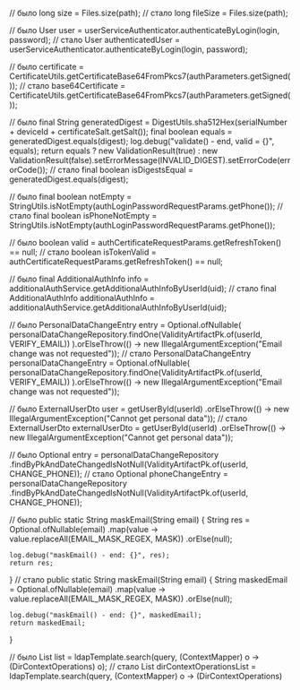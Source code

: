 // было
long size = Files.size(path);
// стало
long fileSize = Files.size(path);

// было
User user = userServiceAuthenticator.authenticateByLogin(login, password);
// стало
User authenticatedUser = userServiceAuthenticator.authenticateByLogin(login, password);

// было
certificate = CertificateUtils.getCertificateBase64FromPkcs7(authParameters.getSigned());
// стало
base64Certificate = CertificateUtils.getCertificateBase64FromPkcs7(authParameters.getSigned());

// было
final String generatedDigest = DigestUtils.sha512Hex(serialNumber + deviceId + certificateSalt.getSalt());
final boolean equals = generatedDigest.equals(digest);
log.debug("validate() - end, valid = {}", equals);
return equals
? new ValidationResult(true)
: new ValidationResult(false).setErrorMessage(INVALID_DIGEST).setErrorCode(errorCode());
// стало
final boolean isDigestsEqual = generatedDigest.equals(digest);

// было
final boolean notEmpty = StringUtils.isNotEmpty(authLoginPasswordRequestParams.getPhone());
// стало
final boolean isPhoneNotEmpty = StringUtils.isNotEmpty(authLoginPasswordRequestParams.getPhone());

// было
boolean valid = authCertificateRequestParams.getRefreshToken() == null;
// стало
boolean isTokenValid = authCertificateRequestParams.getRefreshToken() == null;

// было
final AdditionalAuthInfo info = additionalAuthService.getAdditionalAuthInfoByUserId(uid);
// стало
final AdditionalAuthInfo additionalAuthInfo = additionalAuthService.getAdditionalAuthInfoByUserId(uid);

// было
PersonalDataChangeEntry entry = Optional.ofNullable(
personalDataChangeRepository.findOne(ValidityArtifactPk.of(userId, VERIFY_EMAIL))
).orElseThrow(() -> new IllegalArgumentException("Email change was not requested"));
// стало
PersonalDataChangeEntry personalDataChangeEntry = Optional.ofNullable(
personalDataChangeRepository.findOne(ValidityArtifactPk.of(userId, VERIFY_EMAIL))
).orElseThrow(() -> new IllegalArgumentException("Email change was not requested"));

// было
ExternalUserDto user = getUserById(userId)
.orElseThrow(() -> new IllegalArgumentException("Cannot get personal data"));
// стало
ExternalUserDto externalUserDto = getUserById(userId)
.orElseThrow(() -> new IllegalArgumentException("Cannot get personal data"));

// было
Optional<PersonalDataChangeEntry> entry = personalDataChangeRepository
.findByPkAndDateChangedIsNotNull(ValidityArtifactPk.of(userId, CHANGE_PHONE));
// стало
Optional<PersonalDataChangeEntry> phoneChangeEntry = personalDataChangeRepository
.findByPkAndDateChangedIsNotNull(ValidityArtifactPk.of(userId, CHANGE_PHONE));

// было
public static String maskEmail(String email) {
String res = Optional.ofNullable(email)
.map(value -> value.replaceAll(EMAIL_MASK_REGEX, MASK))
.orElse(null);

    log.debug("maskEmail() - end: {}", res);
    return res;
}
// стало
public static String maskEmail(String email) {
String maskedEmail = Optional.ofNullable(email)
.map(value -> value.replaceAll(EMAIL_MASK_REGEX, MASK))
.orElse(null);

    log.debug("maskEmail() - end: {}", maskedEmail);
    return maskedEmail;
}

// было
List<DirContextOperations> list = ldapTemplate.search(query, (ContextMapper) o -> (DirContextOperations) o);
// стало
List<DirContextOperations> dirContextOperationsList = ldapTemplate.search(query, (ContextMapper) o -> (DirContextOperations) 